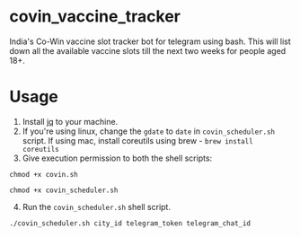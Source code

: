# covin_vaccine_tracker

India's Co-Win vaccine slot tracker bot for telegram using bash. This will list down all the available vaccine slots till the next two weeks for people aged 18+.

# Usage

1. Install [jq](https://stedolan.github.io/jq/download/) to your machine.
2. If you're using linux, change the `gdate` to `date` in `covin_scheduler.sh` script. If using mac, install coreutils using brew - `brew install coreutils`
3. Give execution permission to both the shell scripts:
```
chmod +x covin.sh
```
```
chmod +x covin_scheduler.sh
```
4. Run the `covin_scheduler.sh` shell script.

```
./covin_scheduler.sh city_id telegram_token telegram_chat_id
```
